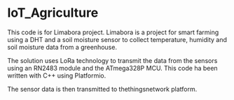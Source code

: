 # IoT_Agriculture

This code is for Limabora project. Limabora is a project for smart farming using a DHT and a soil moisture sensor to collect temperature,
humidity and soil moisture data from a greenhouse.

The solution uses LoRa technology to transmit the data from the sensors using an RN2483 module and the ATmega328P MCU. This code ha been written
with C++ using Platformio.

The sensor data is then transmitted to thethingsnetwork platform.

